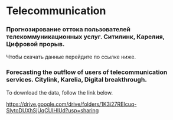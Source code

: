 # Telecommunication

### Прогнозирование оттока пользователей телекоммуникационных услуг. Ситилинк, Карелия, Цифровой прорыв.

Чтобы скачать данные перейдите по ссылке ниже.

### Forecasting the outflow of users of telecommunication services. Citylink, Karelia, Digital breakthrough.

To download the data, follow the link below.

https://drive.google.com/drive/folders/1K3i27REIcuq-SIytoDUXhSjUqCUIHlUd?usp=sharing
